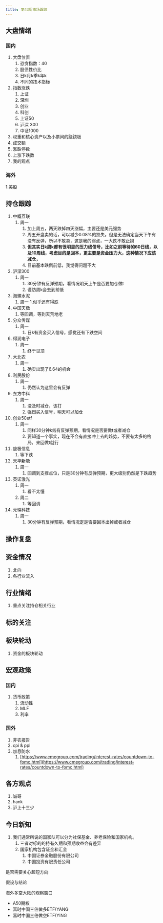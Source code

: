 ```yaml
---
title: 第43周市场跟踪
---
```

## 大盘情绪

### 国内
1. 大盘位置
    1. 恐贪指数：40
    2. 股债性价比
    3. 日k月k季k年k
    4. 不同的技术指标
2. 指数涨跌
    1. 上证
    2. 深圳
    3. 创业
    4. 科创
    5. 上证50 
    6. 沪深 300
    7. 中证1000
3. 权重和核心资产以及小票间的跷跷板
4. 成交额
5. 涨跌停数
6. 上涨下跌数
7. 我的观点
### 海外
1.美股

## 持仓跟踪
1. 中概互联
   1. 周一
      1. 加上周五，两天跌掉四天涨幅，主要还是美元强势
      2. 周五开盘卖的话，可以减少0.08%的损失，但是无法确定当天下午有没有反弹，所以不敢卖，这是我的弱点，一大跌不敢止损
      3. **但其实日k周k都有很明显的压力线信号，比如之前等待的60日线，以及10周线，考虑目的是回本，更主要是资金压力大，这种情况下应该减仓，**
      4. 目前基本跌倒前低，我觉得问题不大
2. 沪深300
   1. 周一
      1. 30分钟有反弹预期，看情况明天上午是否要加仓做t
      2. 谨防周k会去到前低
3. 海螺水泥
   1. 周一
      1.似乎还有得跌
4. 中国天楹
   1. 等回调，等到天荒地老
5. 分众传媒
   1. 周一
      1. 日k有资金买入信号，感觉还有下跌空间
6. 得润电子
   1. 周一
      1. 终于见顶
7. 大北农
   1. 周一
      1. 确实出现了6.64的机会
8. 利民股份
   1. 周一
      1. 仍然认为这里会有反弹
9. 东方中科
   1.  周一
       1.  没及时减仓，该打
       2.  强烈买入信号，明天可以加仓
10. 创业50etf
    1.  周一
        1. 同样30分钟k线有反弹预期，看情况是否要做t或者减仓
        2. 要知道一个事实，现在不会有直接冲上去的趋势，不要有太多的格局，来回做t就行
11. 旋极信息
    1.  等下跌
12. 天华新能
    1.  周一
        1.  回调到支撑点位，只是30分钟有反弹预期，更大级别仍然是下跌趋势
13. 英诺激光
    1.  周一
        1.  看不太懂
    2.  周二
        1.  等回调
14. 元琛科技
    1.  周一
        1.  30分钟有反弹预期，看情况定是否要回本出掉或者减仓


## 操作复盘

## 资金情况
1. 北向
2. 各行业流入

## 行业情绪
1. 重点关注持仓相关行业

## 标的关注

## 板块轮动
1. 资金的板块轮动

## 宏观政策

### 国内
1. 货币政策
   1. 流动性
   2. MLF
   3. 利率
### 国外
1. 非农报告
2. cpi & ppi
3. 加息防水
    1. [https://www.cmegroup.com/trading/interest-rates/countdown-to-fomc.html](https://www.cmegroup.com/trading/interest-rates/countdown-to-fomc.html)

## 各方观点
1. 诚哥
2. hank
3. 沪上十三少

## 今日新知
1. 我们通常所说的国家队可以分为社保基金、养老保险和国家机构。
   1. 三者对标的的持有久期和预期收益会有差异
   2. 国家机构包含证金和汇金
      1. 中国证券金融股份有限公司
      2. 中国投资有限责任公司

是否需要关心超短方向

假设与结论

海外多空大陆的观察窗口

* A50期权
* 富时中国三倍做多ETF(YANG
* 富时中国三倍做空ETF(YING

